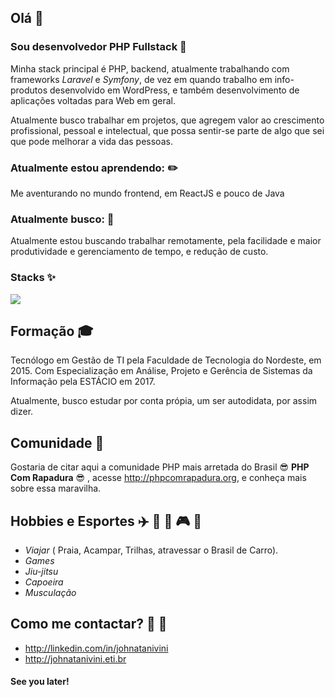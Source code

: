## Olá 👋

<!--
**johnatanivini/Johnatanivini** is a ✨ _special_ ✨ repository because its `README.md` (this file) appears on your GitHub profile.

Here are some ideas to get you started:

- 🔭 I’m currently working on ...
- 🌱 I’m currently learning ...
- 👯 I’m looking to collaborate on ...
- 🤔 I’m looking for help with ...
- 💬 Ask me about ...
- 📫 How to reach me: ...
- 😄 Pronouns: ...
- ⚡ Fun fact: ...
-->

### Sou desenvolvedor PHP Fullstack :elephant:

Minha stack  principal é PHP, backend, atualmente trabalhando com frameworks _Laravel_ e _Symfony_, de vez em quando trabalho em info-produtos desenvolvido em WordPress, e também desenvolvimento de aplicações voltadas para Web em geral.

Atualmente busco trabalhar em projetos, que agregem valor ao crescimento profissional, pessoal e intelectual, que possa sentir-se parte de algo que sei que pode melhorar a vida das pessoas.

### Atualmente estou aprendendo: :pencil2:

Me aventurando no mundo frontend, em ReactJS e pouco de Java

### Atualmente busco: :running:

Atualmente estou buscando trabalhar remotamente, pela facilidade e maior produtividade e gerenciamento de tempo, e redução de custo.

### Stacks :sparkles:

![](https://img.shields.io/badge/<code>-<PHP>-informational?style=flat&logo=php&logoColor=blue&color=2bbc8a)


## Formação :mortar_board:

Tecnólogo em Gestão de TI pela Faculdade de Tecnologia do Nordeste, em 2015.
Com Especialização em Análise, Projeto e Gerência de Sistemas da Informação pela ESTÁCIO em 2017.

Atualmente, busco estudar por conta própia, um ser autodidata, por assim dizer.

## Comunidade :grimacing:

Gostaria de citar aqui a comunidade PHP mais arretada do Brasil :sunglasses: **PHP Com Rapadura** :sunglasses: , acesse http://phpcomrapadura.org, e conheça mais sobre essa maravilha.

## Hobbies e Esportes :airplane: :deciduous_tree: :car: :video_game: :muscle:

- _Viajar_ ( Praia, Acampar, Trilhas, atravessar o Brasil de Carro).
- _Games_
- _Jiu-jitsu_
- _Capoeira_
- _Musculação_

##  Como me contactar? :email: :link:

- http://linkedin.com/in/johnatanivini
- http://johnatanivini.eti.br


#### See you later!




